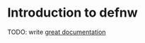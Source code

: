 # Introduction to defnw

TODO: write [great documentation](http://jacobian.org/writing/what-to-write/)
